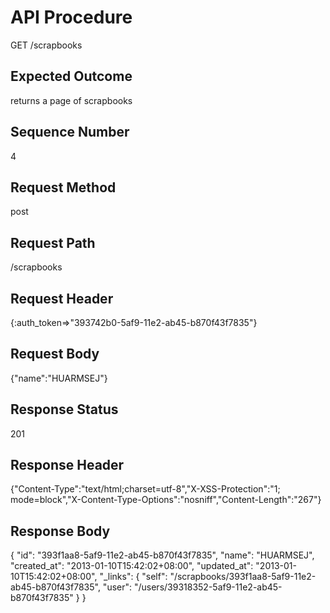 # API Procedure
GET /scrapbooks
## Expected Outcome
returns a page of scrapbooks
## Sequence Number
4
## Request Method
post
## Request Path
/scrapbooks
## Request Header
{:auth_token=>"393742b0-5af9-11e2-ab45-b870f43f7835"}
## Request Body
{"name":"HUARMSEJ"}

## Response Status
201
## Response Header
{"Content-Type":"text/html;charset=utf-8","X-XSS-Protection":"1; mode=block","X-Content-Type-Options":"nosniff","Content-Length":"267"}

## Response Body
{
  "id": "393f1aa8-5af9-11e2-ab45-b870f43f7835",
  "name": "HUARMSEJ",
  "created_at": "2013-01-10T15:42:02+08:00",
  "updated_at": "2013-01-10T15:42:02+08:00",
  "_links": {
    "self": "/scrapbooks/393f1aa8-5af9-11e2-ab45-b870f43f7835",
    "user": "/users/39318352-5af9-11e2-ab45-b870f43f7835"
  }
}
